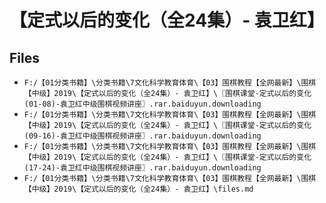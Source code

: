 # 【定式以后的变化（全24集）- 袁卫红】

## Files

- `F:/【01分类书籍】\分类书籍\7文化科学教育体育\【03】围棋教程【全网最新】\围棋【中级】2019\【定式以后的变化（全24集）- 袁卫红】\〖围棋课堂-定式以后的变化(01-08)-袁卫红中级围棋视频讲座〗.rar.baiduyun.downloading`
- `F:/【01分类书籍】\分类书籍\7文化科学教育体育\【03】围棋教程【全网最新】\围棋【中级】2019\【定式以后的变化（全24集）- 袁卫红】\〖围棋课堂-定式以后的变化(09-16)-袁卫红中级围棋视频讲座〗.rar.baiduyun.downloading`
- `F:/【01分类书籍】\分类书籍\7文化科学教育体育\【03】围棋教程【全网最新】\围棋【中级】2019\【定式以后的变化（全24集）- 袁卫红】\〖围棋课堂-定式以后的变化(17-24)-袁卫红中级围棋视频讲座〗.rar.baiduyun.downloading`
- `F:/【01分类书籍】\分类书籍\7文化科学教育体育\【03】围棋教程【全网最新】\围棋【中级】2019\【定式以后的变化（全24集）- 袁卫红】\files.md`
